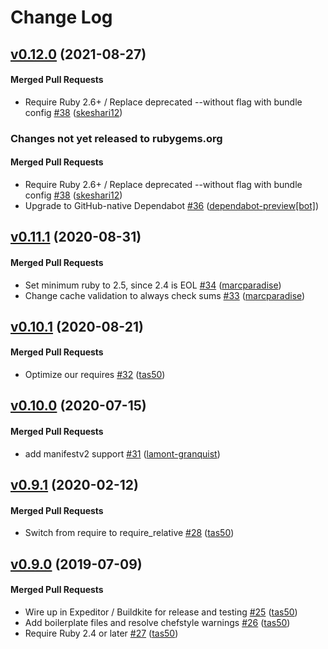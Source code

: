 # Change Log

<!-- latest_release 0.12.0 -->
## [v0.12.0](https://github.com/chef/cookbook-omnifetch/tree/v0.12.0) (2021-08-27)

#### Merged Pull Requests
- Require Ruby 2.6+ / Replace deprecated --without flag with bundle config [#38](https://github.com/chef/cookbook-omnifetch/pull/38) ([skeshari12](https://github.com/skeshari12))
<!-- latest_release -->

<!-- release_rollup since=0.11.1 -->
### Changes not yet released to rubygems.org

#### Merged Pull Requests
- Require Ruby 2.6+ / Replace deprecated --without flag with bundle config [#38](https://github.com/chef/cookbook-omnifetch/pull/38) ([skeshari12](https://github.com/skeshari12)) <!-- 0.12.0 -->
- Upgrade to GitHub-native Dependabot [#36](https://github.com/chef/cookbook-omnifetch/pull/36) ([dependabot-preview[bot]](https://github.com/dependabot-preview[bot])) <!-- 0.11.2 -->
<!-- release_rollup -->

<!-- latest_stable_release -->
## [v0.11.1](https://github.com/chef/cookbook-omnifetch/tree/v0.11.1) (2020-08-31)

#### Merged Pull Requests
- Set minimum ruby to 2.5, since 2.4 is EOL [#34](https://github.com/chef/cookbook-omnifetch/pull/34) ([marcparadise](https://github.com/marcparadise))
- Change cache validation to always check sums [#33](https://github.com/chef/cookbook-omnifetch/pull/33) ([marcparadise](https://github.com/marcparadise))
<!-- latest_stable_release -->

## [v0.10.1](https://github.com/chef/cookbook-omnifetch/tree/v0.10.1) (2020-08-21)

#### Merged Pull Requests
- Optimize our requires [#32](https://github.com/chef/cookbook-omnifetch/pull/32) ([tas50](https://github.com/tas50))

## [v0.10.0](https://github.com/chef/cookbook-omnifetch/tree/v0.10.0) (2020-07-15)

#### Merged Pull Requests
- add manifestv2 support [#31](https://github.com/chef/cookbook-omnifetch/pull/31) ([lamont-granquist](https://github.com/lamont-granquist))

## [v0.9.1](https://github.com/chef/cookbook-omnifetch/tree/v0.9.1) (2020-02-12)

#### Merged Pull Requests
- Switch from require to require_relative [#28](https://github.com/chef/cookbook-omnifetch/pull/28) ([tas50](https://github.com/tas50))

## [v0.9.0](https://github.com/chef/cookbook-omnifetch/tree/v0.9.0) (2019-07-09)

#### Merged Pull Requests
- Wire up in Expeditor / Buildkite for release and testing [#25](https://github.com/chef/cookbook-omnifetch/pull/25) ([tas50](https://github.com/tas50))
- Add boilerplate files and resolve chefstyle warnings [#26](https://github.com/chef/cookbook-omnifetch/pull/26) ([tas50](https://github.com/tas50))
- Require Ruby 2.4 or later [#27](https://github.com/chef/cookbook-omnifetch/pull/27) ([tas50](https://github.com/tas50))